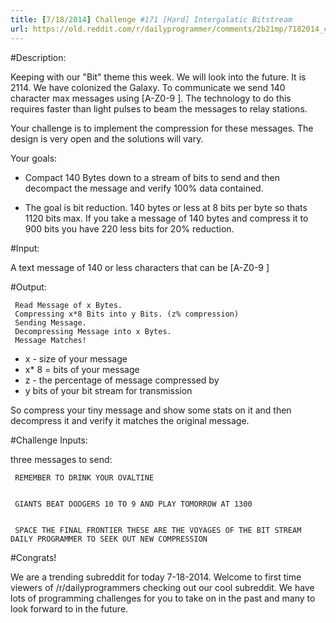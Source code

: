 ```yaml
---
title: [7/18/2014] Challenge #171 [Hard] Intergalatic Bitstream
url: https://old.reddit.com/r/dailyprogrammer/comments/2b21mp/7182014_challenge_171_hard_intergalatic_bitstream/
---
```


#Description:

Keeping with our "Bit" theme this week. We will look into the future. It is 2114. We have colonized the Galaxy. To communicate we send 140 character max messages using [A-Z0-9 ]. The technology to do this requires faster than light pulses to beam the messages to relay stations.

Your challenge is to implement the compression for these messages. The design is very open and the solutions will vary.

Your goals:

* Compact 140 Bytes down to a stream of bits to send and then decompact the message and verify 100% data contained.

* The goal is bit reduction. 140 bytes or less at 8 bits per byte so thats 1120 bits max. If you take a message of 140 bytes and compress it to 900 bits you have 220 less bits for 20% reduction.

#Input: 

A text message of 140 or less characters that can be [A-Z0-9 ]

#Output:

     Read Message of x Bytes.
     Compressing x*8 Bits into y Bits. (z% compression)
     Sending Message.
     Decompressing Message into x Bytes.
     Message Matches!


* x - size of your message
* x* 8 = bits of your message
* z - the percentage of message compressed by
* y bits of your bit stream for transmission

So compress your tiny message and show some stats on it and then decompress it and verify it matches the original message.

#Challenge Inputs:

three  messages to send:

     REMEMBER TO DRINK YOUR OVALTINE


     GIANTS BEAT DODGERS 10 TO 9 AND PLAY TOMORROW AT 1300 


     SPACE THE FINAL FRONTIER THESE ARE THE VOYAGES OF THE BIT STREAM DAILY PROGRAMMER TO SEEK OUT NEW COMPRESSION

#Congrats!

We are a trending subreddit for today 7-18-2014. Welcome to first time viewers of /r/dailyprogrammers checking out our cool subreddit. We have lots of programming challenges for you to take on in the past and many to look forward to in the future.
